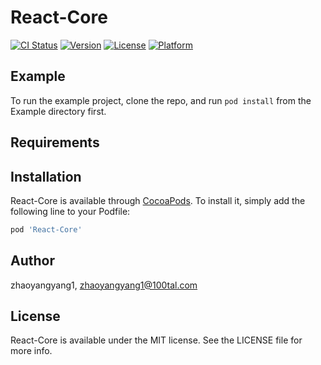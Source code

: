 # React-Core

[![CI Status](https://img.shields.io/travis/zhaoyangyang1/React-Core.svg?style=flat)](https://travis-ci.org/zhaoyangyang1/React-Core)
[![Version](https://img.shields.io/cocoapods/v/React-Core.svg?style=flat)](https://cocoapods.org/pods/React-Core)
[![License](https://img.shields.io/cocoapods/l/React-Core.svg?style=flat)](https://cocoapods.org/pods/React-Core)
[![Platform](https://img.shields.io/cocoapods/p/React-Core.svg?style=flat)](https://cocoapods.org/pods/React-Core)

## Example

To run the example project, clone the repo, and run `pod install` from the Example directory first.

## Requirements

## Installation

React-Core is available through [CocoaPods](https://cocoapods.org). To install
it, simply add the following line to your Podfile:

```ruby
pod 'React-Core'
```

## Author

zhaoyangyang1, zhaoyangyang1@100tal.com

## License

React-Core is available under the MIT license. See the LICENSE file for more info.
